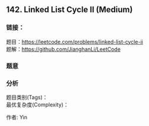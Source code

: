 ## 142. Linked List Cycle II (Medium)

### **链接**：
题目：https://leetcode.com/problems/linked-list-cycle-ii  
题解：https://github.com/JianghanLi/LeetCode

### **题意**



### **分析**  
题目类别(Tags)：  
最优复杂度(Complexity)：  



作者: Yin
